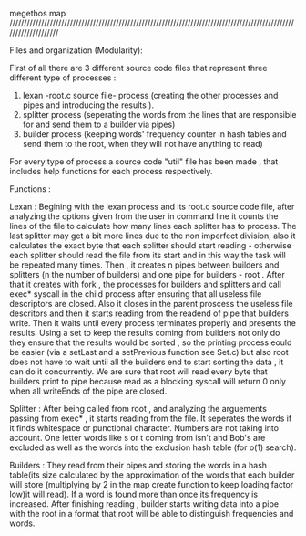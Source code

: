 megethos map
////////////////////////////////////////////////////////////////////////////////////////////////////////////////////

Files and organization (Modularity):

First of all there are 3 different source code files that represent three different type of processes :
1) lexan -root.c source file- process (creating the other processes and pipes and introducing the results ).
2) splitter process (seperating the words from the lines that are responsible for and send them to a builder via pipes)
3) builder process (keeping words' frequency counter in hash tables and send them to the root, when they will not have anything to read)

For every type of process a source code "util" file has been made , that includes help functions for each process respectively. 


Functions :

Lexan :
    Begining with the lexan process and its root.c source code file, after analyzing the options given from the user in command line
it counts the lines of the file to calculate how many lines each splitter has to process. The last splitter may get a bit more lines
due to the non imperfect division, also it calculates the exact byte that each splitter should start reading - otherwise each splitter
should read the file from its start and in this way the task will be repeated many times. Then , it creates n pipes between builders
and splitters (n the number of builders) and one pipe for builders - root .
    After that it creates with fork , the processes for builders and splitters and call exec* syscall in the child process after ensuring
that all useless file descriptors are closed. Also it closes in the parent proscess the useless file descritors and then it starts reading from the readend
of pipe that builders write. Then it waits until every process terminates properly and presents the results. Using a set to keep the results coming from
builders not only do they ensure that the results would be sorted , so the printing process eould be easier (via a setLast and a setPrevious function see Set.c)
but also root does not have to wait until all the builders end to start sorting the data , it can do it concurrently. We are sure that root will read every byte that
builders print to pipe because read as a blocking syscall will return 0 only when all writeEnds of the pipe are closed.

Splitter :
    After being called from root , and analyzing the arguements passing from exec* , it starts reading from the file. It seperates the words
if it finds whitespace or punctional character. Numbers are not taking into account. One letter words like s or t coming from isn't and Bob's
are excluded as well as the words into the exclusion hash table (for o(1) search).

Builders : 
    They read from their pipes and storing the words in a hash table(its size calculated by the approximation of the words that each builder will store (multiplying by 2 in the map create function to keep loading factor low)it will read). If a word is found more than once its frequency is increased.
After finishing reading , builder starts writing data into a pipe with the root in a format that root will be able to distinguish 
frequencies and words.


